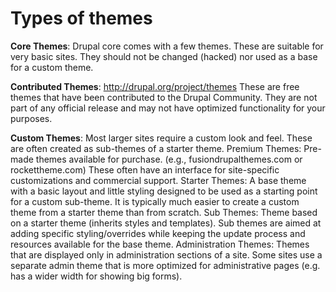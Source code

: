 # Types of themes

**Core Themes**: Drupal core comes with a few themes. These are suitable for very basic sites. They should not be changed (hacked) nor used as a base for a custom theme.

**Contributed Themes**: http://drupal.org/project/themes These are free themes that have been contributed to the Drupal Community.  They are not part of any official release and may not have optimized functionality for your purposes.

**Custom Themes**: Most larger sites require a custom look and feel. These are often created as sub-themes of a starter theme. 
Premium Themes:  Pre-made themes available for purchase. (e.g., fusiondrupalthemes.com or rockettheme.com) These often have an interface for site-specific customizations and commercial support.
Starter Themes:  A base theme with a basic layout and little styling designed to be used as a starting point for a custom sub-theme. It is typically much easier to create a custom theme from a starter theme than from scratch.
Sub Themes:  Theme based on a starter theme (inherits styles and templates). Sub themes are aimed at adding specific styling/overrides while keeping the update process and resources available for the base theme. 
Administration Themes: Themes that are displayed only in administration sections of a site. Some sites use a separate admin theme that is more optimized for administrative pages (e.g. has a wider width for showing big forms).